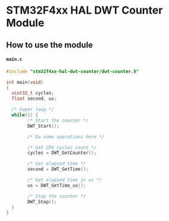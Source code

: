 # STM32F4xx HAL DWT Counter Module

## How to use the module

#### **`main.c`**

```c
#include "stm32f4xx-hal-dwt-counter/dwt-counter.h"

int main(void)
{
  uint32_t cycles;
  float second, us;

  /* Super loop */
  while(1) {
		/* Start the counter */
		DWT_Start();

		/* Do some operations here */

		/* Get CPU cycles count */
		cycles = DWT_GetCounter();

		/* Get elapsed time */
		second = DWT_GetTime();

		/* Get elapsed time in us */
		us = DWT_GetTime_us();

		/* Stop the counter */
		DWT_Stop();
  }
}
```
